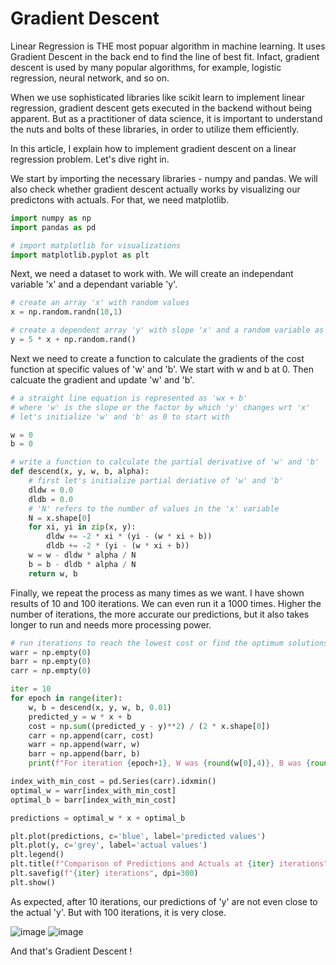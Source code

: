 # Gradient Descent
Linear Regression is THE most popuar algorithm in machine learning. 
It uses Gradient Descent in the back end to find the line of best fit.
Infact, gradient descent is used by many popular algorithms, for example, logistic regression, neural network, and so on.

When we use sophisticated libraries like scikit learn to implement linear regression, gradient descent gets executed in the backend without being apparent. 
But as a practitioner of data science, it is important to understand the nuts and bolts of these libraries, in order to utilize them efficiently. 

In this article, I explain how to implement gradient descent on a linear regression problem. 
Let's dive right in. 

We start by importing the necessary libraries - numpy and pandas. 
We will also check whether gradient descent actually works by visualizing our predictons with actuals. 
For that, we need matplotlib.

```python
import numpy as np
import pandas as pd

# import matplotlib for visualizations 
import matplotlib.pyplot as plt
```

Next, we need a dataset to work with. We will create an independant variable 'x' and a dependant variable 'y'.

```python
# create an array 'x' with random values  
x = np.random.randn(10,1)

# create a dependent array 'y' with slope 'x' and a random variable as constant 
y = 5 * x + np.random.rand()
```

Next we need to create a function to calculate the gradients of the cost function at specific values of 'w' and 'b'. 
We start with w and b at 0. 
Then calcuate the gradient and update 'w' and 'b'.

```python
# a straight line equation is represented as 'wx + b'
# where 'w' is the slope or the factor by which 'y' changes wrt 'x'
# let's initialize 'w' and 'b' as 0 to start with 

w = 0
b = 0

# write a function to calculate the partial derivative of 'w' and 'b' 
def descend(x, y, w, b, alpha):
    # first let's initialize partial deriative of 'w' and 'b'
    dldw = 0.0
    dldb = 0.0
    # 'N' refers to the number of values in the 'x' variable 
    N = x.shape[0]
    for xi, yi in zip(x, y):
        dldw += -2 * xi * (yi - (w * xi + b))
        dldb += -2 * (yi - (w * xi + b))
    w = w - dldw * alpha / N
    b = b - dldb * alpha / N
    return w, b
```

Finally, we repeat the process as many times as we want. I have shown results of 10 and 100 iterations. We can even run it a 1000 times.
Higher the number of iterations, the more accurate our predictions, but it also takes longer to run and needs more processing power. 

```python
# run iterations to reach the lowest cost or find the optimum solutions
warr = np.empty(0)
barr = np.empty(0)
carr = np.empty(0)

iter = 10
for epoch in range(iter):
    w, b = descend(x, y, w, b, 0.01)
    predicted_y = w * x + b
    cost = np.sum((predicted_y - y)**2) / (2 * x.shape[0])
    carr = np.append(carr, cost)
    warr = np.append(warr, w)
    barr = np.append(barr, b)
    print(f"For iteration {epoch+1}, W was {round(w[0],4)}, B was {round(b[0],4)}, Cost was {round(cost,4)}")

index_with_min_cost = pd.Series(carr).idxmin()
optimal_w = warr[index_with_min_cost]
optimal_b = barr[index_with_min_cost]

predictions = optimal_w * x + optimal_b

plt.plot(predictions, c='blue', label='predicted values')
plt.plot(y, c='grey', label='actual values')
plt.legend()
plt.title(f"Comparison of Predictions and Actuals at {iter} iterations")
plt.savefig(f"{iter} iterations", dpi=300)
plt.show()
```

As expected, after 10 iterations, our predictions of 'y' are not even close to the actual 'y'.
But with 100 iterations, it is very close. 

![image](https://user-images.githubusercontent.com/113739146/209274587-950c9d29-a115-466d-9aac-42dcd1e0d835.png)
![image](https://user-images.githubusercontent.com/113739146/209274600-f049a570-1f01-4e17-9da6-144196f8f935.png)

And that's Gradient Descent !
